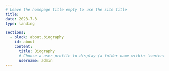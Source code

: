 ```yaml
---
# Leave the homepage title empty to use the site title
title:
date: 2023-7-3
type: landing

sections:
  - block: about.biography
    id: about
    content:
      title: Biography
      # Choose a user profile to display (a folder name within `content/authors/`)
      username: admin
---
```

